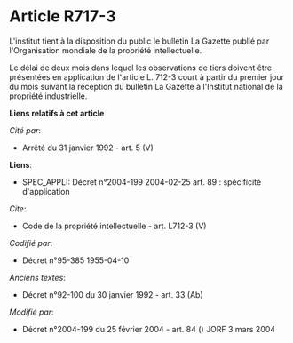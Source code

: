 # Article R717-3

L'institut tient à la disposition du public le bulletin La Gazette publié par l'Organisation mondiale de la propriété
intellectuelle.

Le délai de deux mois dans lequel les observations de tiers doivent être présentées en application de l'article L. 712-3
court à partir du premier jour du mois suivant la réception du bulletin La Gazette à l'Institut national de la propriété
industrielle.

**Liens relatifs à cet article**

_Cité par_:

  - Arrêté du 31 janvier 1992 - art. 5 (V)

**Liens**:

  - SPEC_APPLI: Décret n°2004-199 2004-02-25 art. 89 : spécificité d'application

_Cite_:

  - Code de la propriété intellectuelle - art. L712-3 (V)

_Codifié par_:

  - Décret n°95-385 1955-04-10

_Anciens textes_:

  - Décret n°92-100 du 30 janvier 1992 - art. 33 (Ab)

_Modifié par_:

  - Décret n°2004-199 du 25 février 2004 - art. 84 () JORF 3 mars 2004
